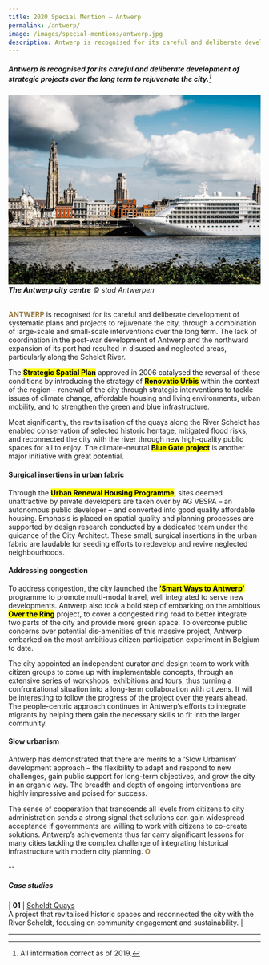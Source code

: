 ```yaml
---
title: 2020 Special Mention — Antwerp
permalink: /antwerp/
image: /images/special-mentions/antwerp.jpg
description: Antwerp is recognised for its careful and deliberate development of strategic projects over the long term to rejuvenate the city.  
---
```


##### Antwerp is recognised for its careful and deliberate development of strategic projects over the long term to rejuvenate the city.[^1]

###### ![The Antwerp city centre](/images/special-mentions/antwerp.jpg)**The Antwerp city centre** © stad Antwerpen

<b><font color="#967942">ANTWERP</font></b> is recognised for its careful and deliberate development of systematic plans and projects to rejuvenate the city, through a combination of large-scale and small-scale interventions over the long term. The lack of coordination in the post-war development of Antwerp and the northward expansion of its port had resulted in disused and neglected areas, particularly along the Scheldt River. 

The **<mark>Strategic Spatial Plan</mark>** approved in 2006 catalysed the reversal of these conditions by introducing the strategy of **<mark>Renovatio Urbis</mark>** within the context of the region – renewal of the city through strategic interventions to tackle issues of climate change, affordable housing and living environments, urban mobility, and to strengthen the green and blue infrastructure.

Most significantly, the revitalisation of the quays along the River Scheldt has enabled conservation of selected historic heritage, mitigated flood risks, and reconnected the city with the river through new high-quality public spaces for all to enjoy. The climate-neutral **<mark>Blue Gate project</mark>** is another major initiative with great potential.  

#### **Surgical insertions in urban fabric**

Through the **<mark>Urban Renewal Housing Programme</mark>**, sites deemed unattractive by private developers are taken over by AG VESPA – an autonomous public developer – and converted into good quality affordable housing. Emphasis is placed on spatial quality and planning processes are supported by design research conducted by a dedicated team under the guidance of the City Architect. These small, surgical insertions in the urban fabric are laudable for seeding efforts to redevelop and revive neglected neighbourhoods.

#### **Addressing congestion**

To address congestion, the city launched the **<mark>‘Smart Ways to Antwerp’</mark>** programme to promote multi-modal travel, well integrated to serve new developments. Antwerp also took a bold step of embarking on the ambitious **<mark>Over the Ring</mark>** project, to cover a congested ring road to better integrate two parts of the city and provide more green space. To overcome public concerns over potential dis-amenities of this massive project, Antwerp embarked on the most ambitious citizen participation experiment in Belgium to date. 

The city appointed an independent curator and design team to work with citizen groups to come up with implementable concepts, through an extensive series of workshops, exhibitions and tours, thus turning a confrontational situation into a long-term collaboration with citizens. It will be interesting to follow the progress of the project over the years ahead. The people-centric approach continues in Antwerp’s efforts to integrate migrants by helping them gain the necessary skills to fit into the larger community.

#### **Slow urbanism**

Antwerp has demonstrated that there are merits to a ‘Slow Urbanism’ development approach – the flexibility to adapt and respond to new challenges, gain public support for long-term objectives, and grow the city in an organic way. The breadth and depth of ongoing interventions are highly impressive and poised for success. 

The sense of cooperation that transcends all levels from citizens to city administration sends a strong signal that solutions can gain widespread acceptance if governments are willing to work with citizens to co-create solutions. Antwerp’s achievements thus far carry significant lessons for many cities tackling the complex challenge of integrating historical infrastructure with modern city planning. **<font color="#967942">O</font>** 

--

##### **Case studies** 

| **01** | [Scheldt Quays](/case-studies/antwerp-scheldt-quays/) <br> A project that revitalised historic spaces and reconnected the city with the River Scheldt, focusing on community engagement and sustainability. |

---

[^1]: All information correct as of 2019.
